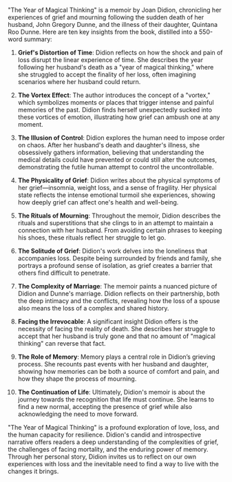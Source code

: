 "The Year of Magical Thinking" is a memoir by Joan Didion, chronicling her experiences of grief and mourning following the sudden death of her husband, John Gregory Dunne, and the illness of their daughter, Quintana Roo Dunne. Here are ten key insights from the book, distilled into a 550-word summary:

1. **Grief's Distortion of Time**: Didion reflects on how the shock and pain of loss disrupt the linear experience of time. She describes the year following her husband's death as a "year of magical thinking," where she struggled to accept the finality of her loss, often imagining scenarios where her husband could return.

2. **The Vortex Effect**: The author introduces the concept of a "vortex," which symbolizes moments or places that trigger intense and painful memories of the past. Didion finds herself unexpectedly sucked into these vortices of emotion, illustrating how grief can ambush one at any moment.

3. **The Illusion of Control**: Didion explores the human need to impose order on chaos. After her husband's death and daughter's illness, she obsessively gathers information, believing that understanding the medical details could have prevented or could still alter the outcomes, demonstrating the futile human attempt to control the uncontrollable.

4. **The Physicality of Grief**: Didion writes about the physical symptoms of her grief—insomnia, weight loss, and a sense of fragility. Her physical state reflects the intense emotional turmoil she experiences, showing how deeply grief can affect one's health and well-being.

5. **The Rituals of Mourning**: Throughout the memoir, Didion describes the rituals and superstitions that she clings to in an attempt to maintain a connection with her husband. From avoiding certain phrases to keeping his shoes, these rituals reflect her struggle to let go.

6. **The Solitude of Grief**: Didion's work delves into the loneliness that accompanies loss. Despite being surrounded by friends and family, she portrays a profound sense of isolation, as grief creates a barrier that others find difficult to penetrate.

7. **The Complexity of Marriage**: The memoir paints a nuanced picture of Didion and Dunne's marriage. Didion reflects on their partnership, both the deep intimacy and the conflicts, revealing how the loss of a spouse also means the loss of a complex and shared history.

8. **Facing the Irrevocable**: A significant insight Didion offers is the necessity of facing the reality of death. She describes her struggle to accept that her husband is truly gone and that no amount of "magical thinking" can reverse that fact.

9. **The Role of Memory**: Memory plays a central role in Didion’s grieving process. She recounts past events with her husband and daughter, showing how memories can be both a source of comfort and pain, and how they shape the process of mourning.

10. **The Continuation of Life**: Ultimately, Didion's memoir is about the journey towards the recognition that life must continue. She learns to find a new normal, accepting the presence of grief while also acknowledging the need to move forward.

"The Year of Magical Thinking" is a profound exploration of love, loss, and the human capacity for resilience. Didion's candid and introspective narrative offers readers a deep understanding of the complexities of grief, the challenges of facing mortality, and the enduring power of memory. Through her personal story, Didion invites us to reflect on our own experiences with loss and the inevitable need to find a way to live with the changes it brings.